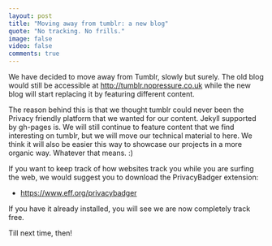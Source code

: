 ```yaml
---
layout: post
title: "Moving away from tumblr: a new blog"
quote: "No tracking. No frills."
image: false
video: false
comments: true
---
```


We have decided to move away from Tumblr, slowly but surely. The old blog would still be accessible at http://tumblr.nopressure.co.uk while the new blog will start replacing it by featuring different content.

The reason behind this is that we thought tumblr could never been the Privacy friendly platform that we wanted for our content. Jekyll supported by gh-pages is.
We will still continue to feature content that we find interesting on tumblr, but we will move our technical material to here. We think it will also be easier this way to showcase our projects in a more organic way. Whatever that means. :)

If you want to keep track of how websites track you while you are surfing the web, we would suggest you to download the PrivacyBadger extension:

- https://www.eff.org/privacybadger

If you have it already installed, you will see we are now completely track free.

Till next time, then!
